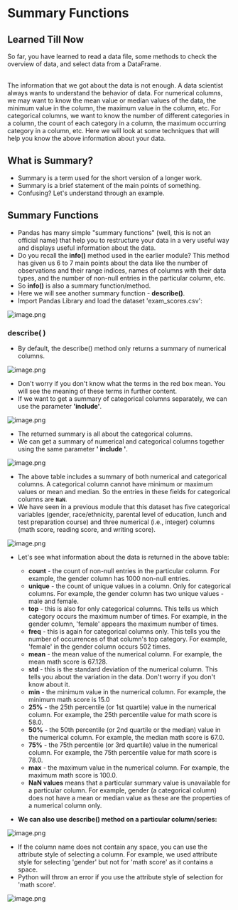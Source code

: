 # Summary Functions

## Learned Till Now

So far, you have learned to read a data file, some methods to check the overview of data, and select data from a DataFrame.

  \
The information that we got about the data is not enough. A data scientist always wants to understand the behavior of data. For numerical columns, we may want to know the mean value or median values of the data, the minimum value in the column, the maximum value in the column, etc. For categorical columns, we want to know the number of different categories in a column, the count of each category in a column, the maximum occurring category in a column, etc. Here we will look at some techniques that will help you know the above information about your data.

## What is Summary?

* Summary is a term used for the short version of a longer work.
* Summary is a brief statement of the main points of something.
* Confusing? Let's understand through an example.

## Summary Functions

* Pandas has many simple "summary functions" (well, this is not an official name) that help you to restructure your data in a very useful way and displays useful information about the data.
* Do you recall the **info()** method used in the earlier module? This method has given us 6 to 7 main points about the data like the number of observations and their range indices, names of columns with their data types, and the number of non-null entries in the particular column, etc.
* So **info()** is also a summary function/method.
* Here we will see another summary function - **describe()**.
* Import Pandas Library and load the dataset 'exam_scores.csv':





![image.png](https://dphi-live.s3.amazonaws.com/media_uploads/image_ccbbca4b55fd481e9337994aa9ebc4ee.png)


### describe( )

* By default, the describe() method only returns a summary of numerical columns.






![image.png](https://dphi-live.s3.amazonaws.com/media_uploads/image_dad18728f9e545589472ffba987f2a66.png)






* Don't worry if you don't know what the terms in the red box mean. You will see the meaning of these terms in further content.
* If we want to get a summary of categorical columns separately, we can use the parameter **'include'**.





![image.png](https://dphi-live.s3.amazonaws.com/media_uploads/image_3e9ab3df38ff4b5ca7eefb55f3dd70ed.png)



* The returned summary is all about the categorical columns.
* We can get a summary of numerical and categorical columns together using the same parameter **' include '**.







![image.png](https://dphi-live.s3.amazonaws.com/media_uploads/image_1b49a5a66a3d42b9acebaf377cd3616c.png)




* The above table includes a summary of both numerical and categorical columns. A categorical column cannot have minimum or maximum values or mean and median. So the entries in these fields for categorical columns are **`NaN`**.
* We have seen in a previous module that this dataset has five categorical variables (gender, race/ethnicity, parental level of education, lunch and test preparation course) and three numerical (i.e., integer) columns (math score, reading score, and writing score).







![image.png](https://dphi-live.s3.amazonaws.com/media_uploads/image_533b3fe1911442b19add60a97f81791a.png)






* Let's see what information about the data is returned in the above table:

    * **count** - the count of non-null entries in the particular column. For example, the gender column has 1000 non-null entries.
    * **unique** - the count of unique values in a column. Only for categorical columns. For example, the gender column has two unique values - male and female.
    * **top** - this is also for only categorical columns. This tells us which category occurs the maximum number of times. For example, in the gender column, 'female' appears the maximum number of times.
    * **freq** - this is again for categorical columns only. This tells you the number of occurrences of that column's top category. For example, 'female' in the gender column occurs 502 times.
    * **mean** - the mean value of the numerical column. For example, the mean math score is 67.128.
    * **std** - this is the standard deviation of the numerical column. This tells you about the variation in the data. Don't worry if you don't know about it.
    * **min** - the minimum value in the numerical column. For example, the minimum math score is 15.0
    * **25%** - the 25th percentile (or 1st quartile) value in the numerical column. For example, the 25th percentile value for math score is 58.0.
    * **50%** - the 50th percentile (or 2nd quartile or the median) value in the numerical column. For example, the median math score is 67.0.
    * **75%** - the 75th percentile (or 3rd quartile) value in the numerical column. For example, the 75th percentile value for math score is 78.0.
    * **max** - the maximum value in the numerical column. For example, the maximum math score is 100.0.
    * **NaN values** means that a particular summary value is unavailable for a particular column. For example, gender (a categorical column) does not have a mean or median value as these are the properties of a numerical column only.










* **We can also use describe() method on a particular column/series:**







![image.png](https://dphi-live.s3.amazonaws.com/media_uploads/image_3f98a4ed20984f239b6b2024605a6464.png)








* If the column name does not contain any space, you can use the attribute style of selecting a column. For example, we used attribute style for selecting 'gender' but not for 'math score' as it contains a space.
* Python will throw an error if you use the attribute style of selection for 'math score'.



![image.png](https://dphi-live.s3.amazonaws.com/media_uploads/image_aec4e71c4f0b43ad8510293308d4f9cf.png)